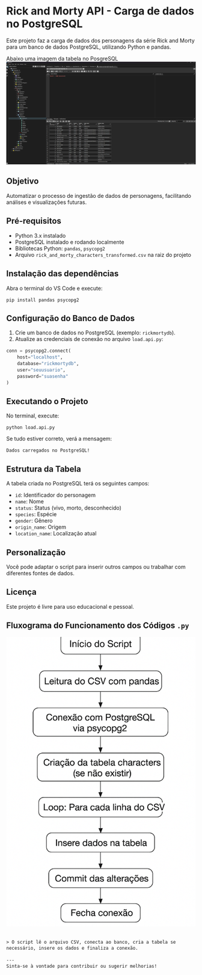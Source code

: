 # Rick and Morty API - Carga de dados no PostgreSQL

Este projeto faz a carga de dados dos personagens da série Rick and Morty para um banco de dados PostgreSQL, utilizando Python e pandas.

Abaixo uma imagem da tabela no PosgreSQL
![alt text](postgresql.png)

## Objetivo

Automatizar o processo de ingestão de dados de personagens, facilitando análises e visualizações futuras.

## Pré-requisitos

- Python 3.x instalado
- PostgreSQL instalado e rodando localmente
- Bibliotecas Python: `pandas`, `psycopg2`
- Arquivo `rick_and_morty_characters_transformed.csv` na raiz do projeto

## Instalação das dependências

Abra o terminal do VS Code e execute:

```
pip install pandas psycopg2
```

## Configuração do Banco de Dados

1. Crie um banco de dados no PostgreSQL (exemplo: `rickmortydb`).
2. Atualize as credenciais de conexão no arquivo `load.api.py`:

```python
conn = psycopg2.connect(
    host="localhost",
    database="rickmortydb",
    user="seuusuario",
    password="suasenha"
)
```

## Executando o Projeto

No terminal, execute:

```
python load.api.py
```

Se tudo estiver correto, verá a mensagem:

```
Dados carregados no PostgreSQL!
```

## Estrutura da Tabela

A tabela criada no PostgreSQL terá os seguintes campos:

- `id`: Identificador do personagem
- `name`: Nome
- `status`: Status (vivo, morto, desconhecido)
- `species`: Espécie
- `gender`: Gênero
- `origin_name`: Origem
- `location_name`: Localização atual

## Personalização

Você pode adaptar o script para inserir outros campos ou trabalhar com diferentes fontes de dados.

## Licença

Este projeto é livre para uso educacional e pessoal.

## Fluxograma do Funcionamento dos Códigos `.py`
![alt text](fluxograma.png)


```

> O script lê o arquivo CSV, conecta ao banco, cria a tabela se necessário, insere os dados e finaliza a conexão.

---
Sinta-se à vontade para contribuir ou sugerir melhorias!